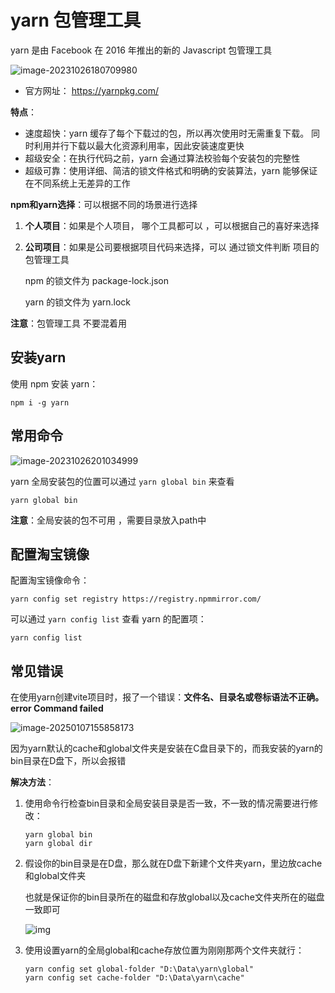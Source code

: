 # yarn 包管理工具

yarn 是由 Facebook 在 2016 年推出的新的 Javascript 包管理工具

![image-20231026180709980](https://fastly.jsdelivr.net/gh/LetengZzz/img@main/tc2/img202310261807750.png)

- 官方网址： https://yarnpkg.com/

**特点**：

- 速度超快：yarn 缓存了每个下载过的包，所以再次使用时无需重复下载。 同时利用并行下载以最大化资源利用率，因此安装速度更快
- 超级安全：在执行代码之前，yarn 会通过算法校验每个安装包的完整性
- 超级可靠：使用详细、简洁的锁文件格式和明确的安装算法，yarn 能够保证在不同系统上无差异的工作

**npm和yarn选择**：可以根据不同的场景进行选择

1. **个人项目**：如果是个人项目， 哪个工具都可以 ，可以根据自己的喜好来选择 

2. **公司项目**：如果是公司要根据项目代码来选择，可以 通过锁文件判断 项目的包管理工具 

   npm 的锁文件为 package-lock.json

   yarn 的锁文件为 yarn.lock 

**注意**：包管理工具 不要混着用

## 安装yarn

使用 npm 安装 yarn：

```shell
npm i -g yarn
```

## 常用命令

![image-20231026201034999](https://fastly.jsdelivr.net/gh/LetengZzz/img@main/tc2/img202310262010927.png)

yarn 全局安装包的位置可以通过 `yarn global bin` 来查看

```shell
yarn global bin
```

**注意**：全局安装的包不可用 ，需要目录放入path中

## 配置淘宝镜像

配置淘宝镜像命令：

```shell
yarn config set registry https://registry.npmmirror.com/
```

可以通过 `yarn config list` 查看 yarn 的配置项：

```shell
yarn config list
```

## 常见错误

在使用yarn创建vite项目时，报了一个错误：**文件名、目录名或卷标语法不正确。error Command failed**

![image-20250107155858173](https://fastly.jsdelivr.net/gh/LetengZzz/img@main/image-20250107155858173.png)

因为yarn默认的cache和global文件夹是安装在C盘目录下的，而我安装的yarn的bin目录在D盘下，所以会报错

**解决方法**：

1. 使用命令行检查bin目录和全局安装目录是否一致，不一致的情况需要进行修改：

   ```shell
   yarn global bin
   yarn global dir
   ```

2. 假设你的bin目录是在D盘，那么就在D盘下新建个文件夹yarn，里边放cache和global文件夹

   也就是保证你的bin目录所在的磁盘和存放global以及cache文件夹所在的磁盘一致即可

   ![img](https://fastly.jsdelivr.net/gh/LetengZzz/img@main/205d6b8b4baf4e26b5aeb4304876e2df.png)

3. 使用设置yarn的全局global和cache存放位置为刚刚那两个文件夹就行：

   ```shell
   yarn config set global-folder "D:\Data\yarn\global"
   yarn config set cache-folder "D:\Data\yarn\cache"
   ```
